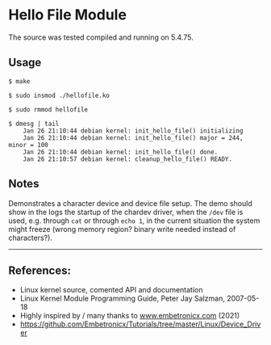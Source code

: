 # Hello File Module

The source was tested compiled and running on 5.4.75.  


## Usage

```
$ make

$ sudo insmod ./hellofile.ko

$ sudo rmmod hellofile

$ dmesg | tail
    Jan 26 21:10:44 debian kernel: init_hello_file() initializing
    Jan 26 21:10:44 debian kernel: init_hello_file() major = 244, minor = 100
    Jan 26 21:10:44 debian kernel: init_hello_file() done.
    Jan 26 21:10:57 debian kernel: cleanup_hello_file() READY.

```


## Notes

Demonstrates a character device and device file setup. The demo should show in the logs the startup of the chardev driver, when the `/dev` file is used, e.g. through `cat` or through `echo 1`, in the current situation the system might freeze (wrong memory region? binary write needed instead of characters?).

---

## References:
 * Linux kernel source, comented API and documentation
 * Linux Kernel Module Programming Guide, Peter Jay Salzman, 2007-05-18
 * Highly inspired by / many thanks to www.embetronicx.com (2021)
 * https://github.com/Embetronicx/Tutorials/tree/master/Linux/Device_Driver
